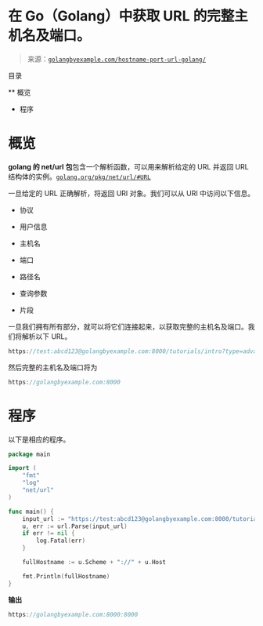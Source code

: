 <!--yml

类别：未分类

日期：2024-10-13 06:40:37

-->

# 在 Go（Golang）中获取 URL 的完整主机名及端口。

> 来源：[`golangbyexample.com/hostname-port-url-golang/`](https://golangbyexample.com/hostname-port-url-golang/)

目录

**   概览

+   程序

# **概览**

**golang 的 net/url 包**包含一个解析函数，可以用来解析给定的 URL 并返回 URL 结构体的实例。[`golang.org/pkg/net/url/#URL`](https://golang.org/pkg/net/url/#URL)

一旦给定的 URL 正确解析，将返回 URI 对象。我们可以从 URI 中访问以下信息。

+   协议

+   用户信息

+   主机名

+   端口

+   路径名

+   查询参数

+   片段

一旦我们拥有所有部分，就可以将它们连接起来，以获取完整的主机名及端口。我们将解析以下 URL。

```go
https://test:abcd123@golangbyexample.com:8000/tutorials/intro?type=advance&compact=false#history
```

然后完整的主机名及端口将为

```go
https://golangbyexample.com:8000
```

# **程序**

以下是相应的程序。

```go
package main

import (
	"fmt"
	"log"
	"net/url"
)

func main() {
	input_url := "https://test:abcd123@golangbyexample.com:8000/tutorials/intro?type=advance&compact=false#history"
	u, err := url.Parse(input_url)
	if err != nil {
		log.Fatal(err)
	}

	fullHostname := u.Scheme + "://" + u.Host

	fmt.Println(fullHostname)
}
```

**输出**

```go
https://golangbyexample.com:8000:8000
```


